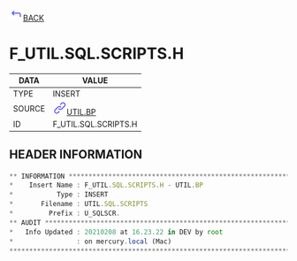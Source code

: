 <img src="../.resources/themes/unicons-line-6563ff/corner-up-left-alt.svg" alt="BACK" width="25" />[BACK](../DOCS/UTIL.BP.md)  
# F_UTIL.SQL.SCRIPTS.H  
|DATA|VALUE|
| --- | --- |
|TYPE|INSERT|
|SOURCE|<img src="../.resources/themes/unicons-line-6563ff/link.svg" alt="UTIL.BP" width="25" />[UTIL.BP](../DOCS/UTIL.BP.md)|
|ID|F_UTIL.SQL.SCRIPTS.H|
    
    
## HEADER INFORMATION  
```javascript
** INFORMATION ****************************************************************
*    Insert Name : F_UTIL.SQL.SCRIPTS.H - UTIL.BP
*           Type : INSERT
*       Filename : UTIL.SQL.SCRIPTS
*         Prefix : U_SQLSCR.
** AUDIT **********************************************************************
*   Info Updated : 20210208 at 16.23.22 in DEV by root
*                : on mercury.local (Mac)
*******************************************************************************
```
